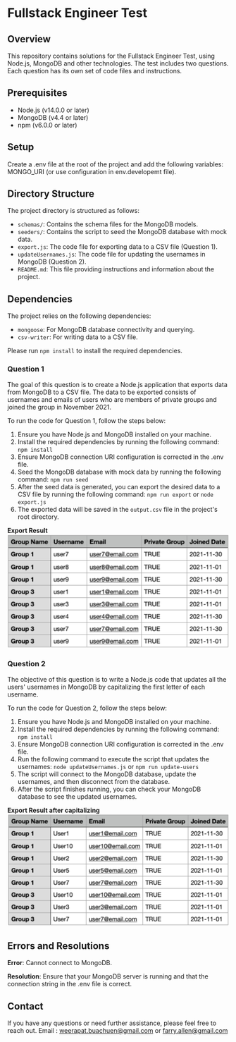 # Fullstack Engineer Test

## Overview

This repository contains solutions for the Fullstack Engineer Test, using Node.js, MongoDB and other technologies. The test includes two questions. Each question has its own set of code files and instructions.

## Prerequisites

- Node.js (v14.0.0 or later)
- MongoDB (v4.4 or later)
- npm (v6.0.0 or later)

## Setup

Create a .env file at the root of the project and add the following variables: MONGO_URI (or use configuration in env.developemt file).

## Directory Structure

The project directory is structured as follows:

- `schemas/`: Contains the schema files for the MongoDB models.
- `seeders/`: Contains the script to seed the MongoDB database with mock data.
- `export.js`: The code file for exporting data to a CSV file (Question 1).
- `updateUsernames.js`: The code file for updating the usernames in MongoDB (Question 2).
- `README.md`: This file providing instructions and information about the project.

## Dependencies

The project relies on the following dependencies:

- `mongoose`: For MongoDB database connectivity and querying.
- `csv-writer`: For writing data to a CSV file.

Please run `npm install` to install the required dependencies.

### Question 1

The goal of this question is to create a Node.js application that exports data from MongoDB to a CSV file. The data to be exported consists of usernames and emails of users who are members of private groups and joined the group in November 2021.

To run the code for Question 1, follow the steps below:

1. Ensure you have Node.js and MongoDB installed on your machine.
2. Install the required dependencies by running the following command: `npm install`
3. Ensure MongoDB connection URI configuration is corrected in the .env file.
4. Seed the MongoDB database with mock data by running the following command: `npm run seed`
5. After the seed data is generated, you can export the desired data to a CSV file by running the following command: `npm run export` or `node export.js`
6. The exported data will be saved in the `output.csv` file in the project's root directory.

**Export Result**
![screenshot](./screenshots/question1-result.png)

### Question 2

The objective of this question is to write a Node.js code that updates all the users' usernames in MongoDB by capitalizing the first letter of each username.

To run the code for Question 2, follow the steps below:

1. Ensure you have Node.js and MongoDB installed on your machine.
2. Install the required dependencies by running the following command: `npm install`
3. Ensure MongoDB connection URI configuration is corrected in the .env file.
4. Run the following command to execute the script that updates the usernames: `node updateUsernames.js` or `npm run update-users`
5. The script will connect to the MongoDB database, update the usernames, and then disconnect from the database.
6. After the script finishes running, you can check your MongoDB database to see the updated usernames.

**Export Result after capitalizing**
![screenshot](./screenshots/question2-result.png)

## Errors and Resolutions

**Error**: Cannot connect to MongoDB.

**Resolution**: Ensure that your MongoDB server is running and that the connection string in the .env file is correct.

## Contact

If you have any questions or need further assistance, please feel free to reach out.
Email : <weerapat.buachuen@gmail.com> or <farry.allen@gmail.com>

